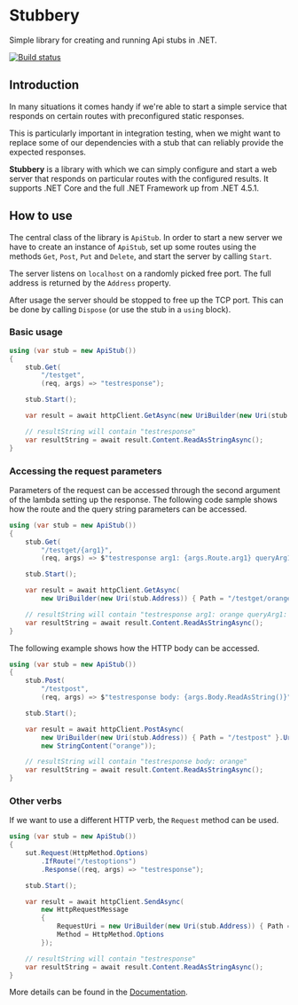 # Stubbery

Simple library for creating and running Api stubs in .NET.

[![Build status](https://ci.appveyor.com/api/projects/status/lv48y6utx9ulcwdh?svg=true)](https://ci.appveyor.com/project/markvincze/stubbery)

## Introduction

In many situations it comes handy if we're able to start a simple service that responds on certain routes with preconfigured static responses.

This is particularly important in integration testing, when we might want to replace some of our dependencies with a stub that can reliably provide the expected responses.

**Stubbery** is a library with which we can simply configure and start a web server that responds on particular routes with the configured results.
It supports .NET Core and the full .NET Framework up from .NET 4.5.1.

## How to use

The central class of the library is `ApiStub`. In order to start a new server we have to create an instance of `ApiStub`, set up some routes using the methods `Get`, `Post`, `Put` and `Delete`, and start the server by calling `Start`.

The server listens on `localhost` on a randomly picked free port. The full address is returned by the `Address` property.

After usage the server should be stopped to free up the TCP port. This can be done by calling `Dispose` (or use the stub in a `using` block).

### Basic usage

```csharp
using (var stub = new ApiStub())
{
    stub.Get(
        "/testget",
        (req, args) => "testresponse");

    stub.Start();

    var result = await httpClient.GetAsync(new UriBuilder(new Uri(stub.Address)) { Path = "/testget" }.Uri);

    // resultString will contain "testresponse"
    var resultString = await result.Content.ReadAsStringAsync();
}
```

### Accessing the request parameters

Parameters of the request can be accessed through the second argument of the lambda setting up the response. The following code sample shows how the route and the query string parameters can be accessed.

```csharp
using (var stub = new ApiStub())
{
    stub.Get(
        "/testget/{arg1}",
        (req, args) => $"testresponse arg1: {args.Route.arg1} queryArg1: {args.Query.queryArg1}");

    stub.Start();

    var result = await httpClient.GetAsync(
        new UriBuilder(new Uri(stub.Address)) { Path = "/testget/orange", Query = "?queryArg1=melon" }.Uri);

    // resultString will contain "testresponse arg1: orange queryArg1: melon"
    var resultString = await result.Content.ReadAsStringAsync();
}
```

The following example shows how the HTTP body can be accessed.

```csharp
using (var stub = new ApiStub())
{
    stub.Post(
        "/testpost",
        (req, args) => $"testresponse body: {args.Body.ReadAsString()}");

    stub.Start();

    var result = await httpClient.PostAsync(
        new UriBuilder(new Uri(stub.Address)) { Path = "/testpost" }.Uri,
        new StringContent("orange"));

    // resultString will contain "testresponse body: orange"
    var resultString = await result.Content.ReadAsStringAsync();
}
```

### Other verbs

If we want to use a different HTTP verb, the `Request` method can be used.

```csharp
using (var stub = new ApiStub())
{
    sut.Request(HttpMethod.Options)
        .IfRoute("/testoptions")
        .Response((req, args) => "testresponse");

    stub.Start();

    var result = await httpClient.SendAsync(
        new HttpRequestMessage
        {
            RequestUri = new UriBuilder(new Uri(stub.Address)) { Path = "/testoptions" }.Uri,
            Method = HttpMethod.Options
        });

    // resultString will contain "testresponse"
    var resultString = await result.Content.ReadAsStringAsync();
}
```

More details can be found in the [Documentation](http://markvincze.github.io/Stubbery/).
